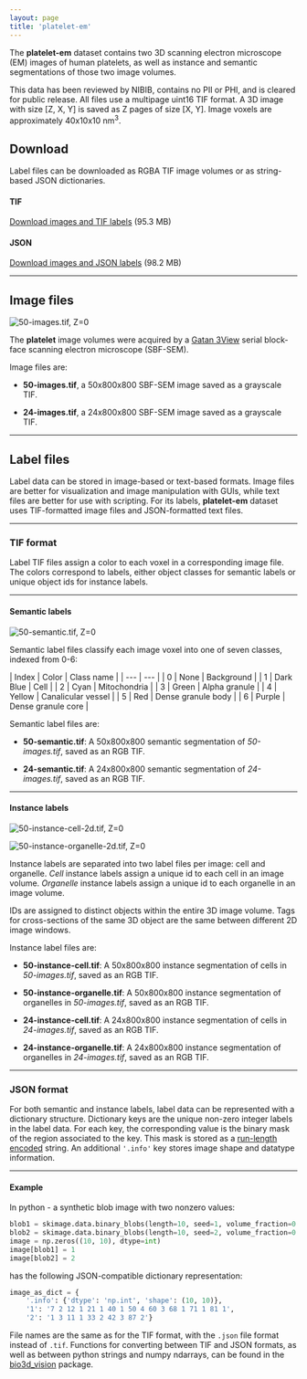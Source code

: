 ```yaml
---
layout: page
title: 'platelet-em'
---
```


The **platelet-em** dataset contains two 3D scanning electron microscope (EM) images of human platelets, as well as instance and semantic segmentations of those two image volumes.

This data has been reviewed by NIBIB, contains no PII or PHI, and is cleared for public release. All files use a multipage uint16 TIF format. A 3D image with size [Z, X, Y] is saved as Z pages of size [X, Y]. Image voxels are approximately 40x10x10 nm<sup>3</sup>. 

## Download

Label files can be downloaded as RGBA TIF image volumes or as string-based JSON dictionaries. 

#### TIF

[Download images and TIF labels](https://www.dropbox.com/s/pvrfnurjq11k0l3/images_and_labels_rgba.zip?dl=1) (95.3 MB)

#### JSON

[Download images and JSON labels](https://www.dropbox.com/s/tgmwv9kegijfrao/images_and_labels_json.zip?dl=1) (98.2 MB)

---

## Image files

![50-images.tif, Z=0](media/50-images.png)

The **platelet** image volumes were acquired by a [Gatan 3View](https://www.gatan.com/products/sem-imaging-spectroscopy/3view-system) serial block-face scanning electron microscope (SBF-SEM). 

Image files are: 

- **50-images.tif**, a 50x800x800 SBF-SEM image saved as a grayscale TIF.

- **24-images.tif**, a 24x800x800 SBF-SEM image saved as a grayscale TIF.

---

## Label files

Label data can be stored in image-based or text-based formats. Image files are better for visualization and image manipulation with GUIs, while text files are better for use with scripting. For its labels, **platelet-em** dataset uses TIF-formatted image files and JSON-formatted text files.

---

### TIF format 

Label TIF files assign a color to each voxel in a corresponding image file. The colors correspond to labels, either object classes for semantic labels or unique object ids for instance labels.

---

#### Semantic labels

![50-semantic.tif, Z=0](media/50-semantic.png)

Semantic label files classify each image voxel into one of seven classes, indexed from 0-6:

| Index | Color | Class name |
| --- | --- |
| 0 | None | Background |
| 1 | Dark Blue | Cell |
| 2 | Cyan | Mitochondria |
| 3 | Green | Alpha granule |
| 4 | Yellow | Canalicular vessel |
| 5 | Red | Dense granule body |
| 6 | Purple | Dense granule core |

Semantic label files are:

- **50-semantic.tif**: A 50x800x800 semantic segmentation of _50-images.tif_, saved as an RGB TIF.

- **24-semantic.tif**: A 24x800x800 semantic segmentation of _24-images.tif_, saved as an RGB TIF.

---

#### Instance labels

![50-instance-cell-2d.tif, Z=0](media/50-instance-cell.png)

![50-instance-organelle-2d.tif, Z=0](media/50-instance-organelle.png)

Instance labels are separated into two label files per image: cell and organelle. _Cell_ instance labels assign a unique id to each cell in an image volume. _Organelle_ instance labels assign a unique id to each organelle in an image volume. 

IDs are assigned to distinct objects within the entire 3D image volume. Tags for cross-sections of the same 3D object are the same between different 2D image windows.

Instance label files are:

- **50-instance-cell.tif**: A 50x800x800 instance segmentation of cells in _50-images.tif_, saved as an RGB TIF.

- **50-instance-organelle.tif**: A 50x800x800 instance segmentation of organelles in _50-images.tif_, saved as an RGB TIF.

- **24-instance-cell.tif**: A 24x800x800 instance segmentation of cells in _24-images.tif_, saved as an RGB TIF.

- **24-instance-organelle.tif**: A 24x800x800 instance segmentation of organelles in _24-images.tif_, saved as an RGB TIF.

---

### JSON format


For both semantic and instance labels, label data can be represented with a dictionary structure. Dictionary keys are the unique non-zero integer labels in the label data. For each key, the corresponding value is the binary mask of the region associated to the key. This mask is stored as a [run-length encoded](https://www.kaggle.com/paulorzp/run-length-encode-and-decode) string. An additional `'.info'` key stores image shape and datatype information.

---

#### Example

In python - a synthetic blob image with two nonzero values:


```python
blob1 = skimage.data.binary_blobs(length=10, seed=1, volume_fraction=0.2)
blob2 = skimage.data.binary_blobs(length=10, seed=2, volume_fraction=0.1)
image = np.zeros((10, 10), dtype=int)
image[blob1] = 1
image[blob2] = 2
```

has the following JSON-compatible dictionary representation:

```python
image_as_dict = {
    '.info': {'dtype': 'np.int', 'shape': (10, 10)},
    '1': '7 2 12 1 21 1 40 1 50 4 60 3 68 1 71 1 81 1',
    '2': '1 3 11 1 33 2 42 3 87 2'}
```

File names are the same as for the TIF format, with the `.json` file format instead of `.tif`. Functions for converting between TIF and JSON formats, as well as between python strings and numpy ndarrays, can be found in the [bio3d_vision](https://github.com/bio3d-vision/bio3d_vision) package.



